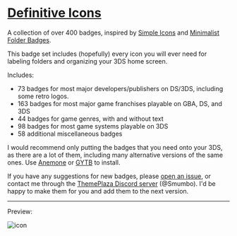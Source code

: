 # [Definitive Icons](https://themeplaza.art/item/79238)
A collection of over 400 badges, inspired by [Simple Icons](https://themeplaza.art/item/5660) and [Minimalist Folder Badges](https://themeplaza.art/item/7413).

This badge set includes (hopefully) every icon you will ever need for labeling folders and organizing your 3DS home screen.

Includes:
- 73 badges for most major developers/publishers on DS/3DS, including some retro logos.
- 163 badges for most major game franchises playable on GBA, DS, and 3DS
- 44 badges for game genres, with and without text
- 98 badges for most game systems playable on 3DS
- 58 additional miscellaneous badges

I would recommend only putting the badges that you need onto your 3DS, as there are a lot of them, including many alternative versions of the same ones. Use [Anemone](https://github.com/astronautlevel2/Anemone3DS) or [GYTB](https://github.com/MrCheeze/GYTB) to install.

If you have any suggestions for new badges, please [open an issue](https://github.com/Smumbo/DefinitiveIcons/issues), or contact me through the [ThemePlaza Discord server](https://discord.gg/Pz25PX5vr5) (@Smumbo). I'd be happy to make them for you and add them to the next version.

---

Preview:

![icon](https://github.com/Smumbo/DefinitiveIcons/assets/38147112/9ee17c99-21ce-449e-907f-4a7f2273d9b5)
